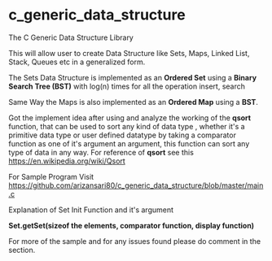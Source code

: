 # c_generic_data_structure
The C Generic Data Structure Library

This will allow user to create Data Structure like Sets, Maps, Linked List, Stack, Queues etc in a generalized form.

The Sets Data Structure is implemented as an <b>Ordered Set</b> using a <b>Binary Search Tree (BST)</b> with log(n) times for all the operation insert, search

Same Way the Maps is also implemented as an <b>Ordered Map</b> using a <b>BST</b>.

Got the implement idea after using and analyze the working of the <b>qsort</b> function, that can be used to sort any kind of data type , whether it's a primitive data type or user defined datatype by taking a comparator function as one of it's argument an argument, this function can sort any type of data in any way. For reference of <b>qsort</b> see this <a>https://en.wikipedia.org/wiki/Qsort</a>

For Sample Program Visit <a>https://github.com/arizansari80/c_generic_data_structure/blob/master/main.c</a>

Explanation of Set Init Function and it's argument

<b>Set.getSet(sizeof the elements, comparator function, display function)</b>

For more of the sample and for any issues found please do comment in the section.
